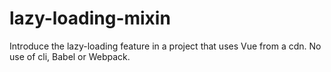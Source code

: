# lazy-loading-mixin
Introduce the lazy-loading feature in a project that uses Vue from a cdn. No use of cli, Babel or Webpack.
